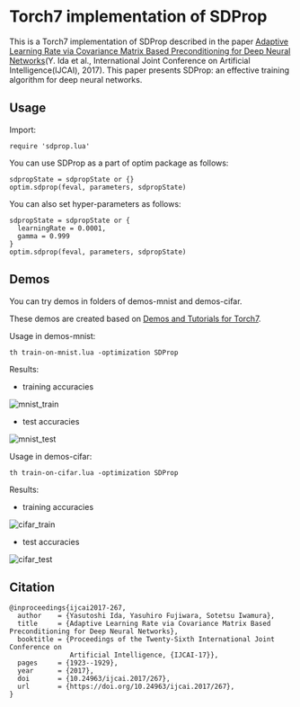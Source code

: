 Torch7 implementation of SDProp
===============================================

This is a Torch7 implementation of SDProp described in the paper [Adaptive Learning Rate via Covariance Matrix Based Preconditioning for Deep Neural Networks](https://www.ijcai.org/proceedings/2017/0267.pdf)(Y. Ida et al., International Joint Conference on Artificial Intelligence(IJCAI), 2017).
This paper presents SDProp: an effective training algorithm for deep neural networks.

## Usage

Import:

```
require 'sdprop.lua'
```

You can use SDProp as a part of optim package as follows:

```
sdpropState = sdpropState or {}
optim.sdprop(feval, parameters, sdpropState)
```

You can also set hyper-parameters as follows:

```
sdpropState = sdpropState or {
  learningRate = 0.0001,
  gamma = 0.999
}
optim.sdprop(feval, parameters, sdpropState)
```

## Demos

You can try demos in folders of demos-mnist and demos-cifar.

These demos are created based on [Demos and Tutorials for Torch7](https://github.com/torch/demos).

Usage in demos-mnist:

```
th train-on-mnist.lua -optimization SDProp
```

Results:

- training accuracies

![mnist_train](https://user-images.githubusercontent.com/18375631/29749040-9771171e-8b66-11e7-9422-90d5792148d2.png)

- test accuracies

![mnist_test](https://user-images.githubusercontent.com/18375631/29749045-d30c98f2-8b66-11e7-926c-78daa1df11e2.png)

Usage in demos-cifar:

```
th train-on-cifar.lua -optimization SDProp
```

Results:

- training accuracies

![cifar_train](https://user-images.githubusercontent.com/18375631/29749046-debab3a0-8b66-11e7-98c0-6ee801693e59.png)

- test accuracies

![cifar_test](https://user-images.githubusercontent.com/18375631/29749048-e326c06e-8b66-11e7-8820-391426d09a62.png)

## Citation

```
@inproceedings{ijcai2017-267,
  author    = {Yasutoshi Ida, Yasuhiro Fujiwara, Sotetsu Iwamura},
  title     = {Adaptive Learning Rate via Covariance Matrix Based Preconditioning for Deep Neural Networks},
  booktitle = {Proceedings of the Twenty-Sixth International Joint Conference on
               Artificial Intelligence, {IJCAI-17}},
  pages     = {1923--1929},
  year      = {2017},
  doi       = {10.24963/ijcai.2017/267},
  url       = {https://doi.org/10.24963/ijcai.2017/267},
}
```
